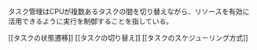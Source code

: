 タスク管理はCPUが複数あるタスクの間を切り替えながら、リソースを有効に活用できるように実行を制御することを指している。

[[タスクの状態遷移]]
[[タスクの切り替え]]
[[タスクのスケジューリング方式]]
